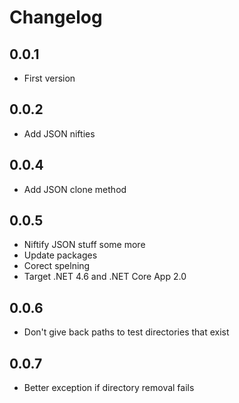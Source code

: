 # Changelog

## 0.0.1

* First version

## 0.0.2

* Add JSON nifties

## 0.0.4

* Add JSON clone method

## 0.0.5

* Niftify JSON stuff some more
* Update packages
* Corect spelning
* Target .NET 4.6 and .NET Core App 2.0

## 0.0.6

* Don't give back paths to test directories that exist

## 0.0.7

* Better exception if directory removal fails